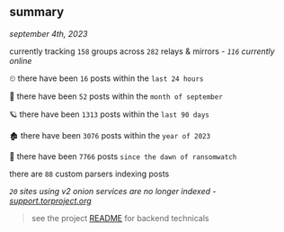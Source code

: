 
## summary
_september 4th, 2023_

currently tracking `158` groups across `282` relays & mirrors - _`116` currently online_

⏲ there have been `16` posts within the `last 24 hours`

🦈 there have been `52` posts within the `month of september`

🪐 there have been `1313` posts within the `last 90 days`

🏚 there have been `3076` posts within the `year of 2023`

🦕 there have been `7766` posts `since the dawn of ransomwatch`

there are `88` custom parsers indexing posts

_`20` sites using v2 onion services are no longer indexed - [support.torproject.org](https://support.torproject.org/onionservices/v2-deprecation/)_

> see the project [README](https://github.com/joshhighet/ransomwatch#ransomwatch--) for backend technicals
